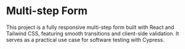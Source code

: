 # Multi-step Form

This project is a fully responsive multi-step form built with React and Tailwind CSS, featuring smooth transitions and client-side validation. It serves as a practical use case for software testing with Cypress.

